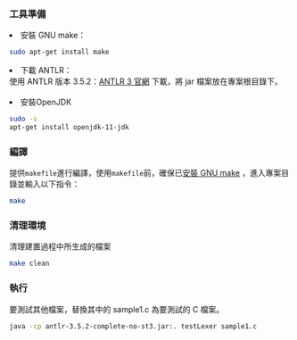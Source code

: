### 工具準備
<li id="a">安裝 GNU make：</li>

```bash
sudo apt-get install make
```

<li>下載 ANTLR：</li>
使用 ANTLR 版本 3.5.2：<a href = https://www.antlr3.org>ANTLR 3 官網</a> 下載，將 jar 檔案放在專案根目錄下。
<br/>
<br/>   <!-- 空行   -->
<li>安裝OpenJDK</li>

```bash
sudo -s
apt-get install openjdk-11-jdk
```

### 編譯
提供`makefile`進行編譯，使用`makefile`前，確保已<a href="#a">安裝 GNU make</a>
，進入專案目錄並輸入以下指令：
```bash
make
```

### 清理環境
清理建置過程中所生成的檔案
```bash
make clean
```

### 執行
要測試其他檔案，替換其中的 sample1.c 為要測試的 C 檔案。
```bash
java -cp antlr-3.5.2-complete-no-st3.jar:. testLexer sample1.c
```

<!-- 進入解壓縮後的資料夾內：
如何編譯：執行make指令。
如何執行：執行"java -cp antlr-3.5.2-complete-no-st3.jar:. testLexer sample.c "指令。 -->
